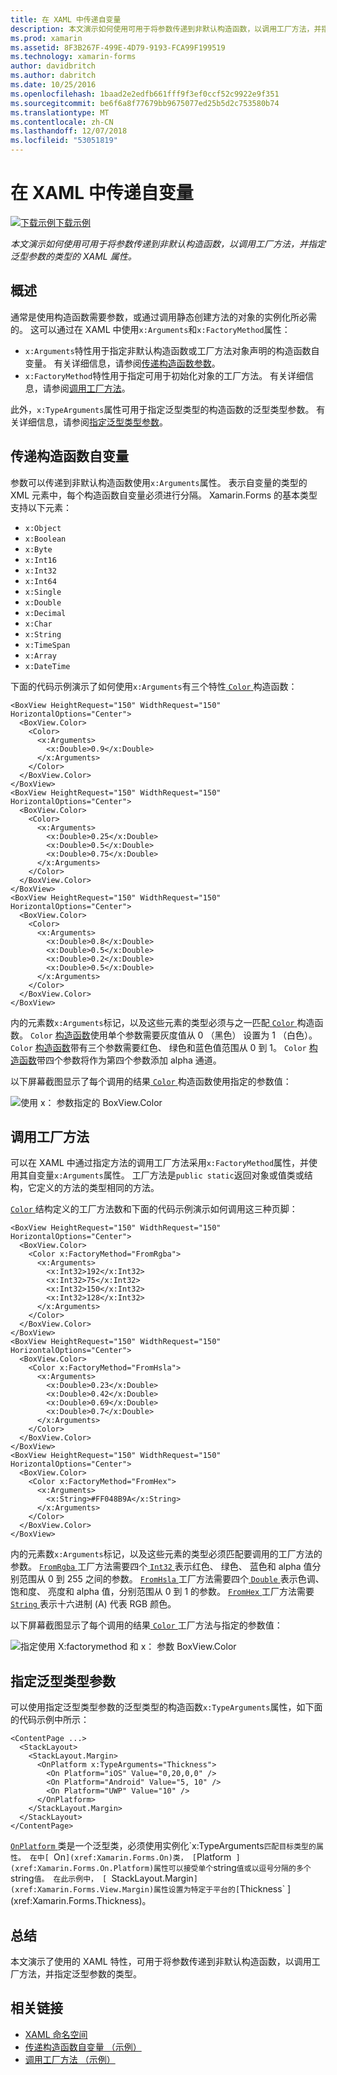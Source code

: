 ```yaml
---
title: 在 XAML 中传递自变量
description: 本文演示如何使用可用于将参数传递到非默认构造函数，以调用工厂方法，并指定泛型参数的类型的 XAML 属性。
ms.prod: xamarin
ms.assetid: 8F3B267F-499E-4D79-9193-FCA99F199519
ms.technology: xamarin-forms
author: davidbritch
ms.author: dabritch
ms.date: 10/25/2016
ms.openlocfilehash: 1baad2e2edfb661fff9f3ef0ccf52c9922e9f351
ms.sourcegitcommit: be6f6a8f77679bb9675077ed25b5d2c753580b74
ms.translationtype: MT
ms.contentlocale: zh-CN
ms.lasthandoff: 12/07/2018
ms.locfileid: "53051819"
---
```

# <a name="passing-arguments-in-xaml"></a>在 XAML 中传递自变量

[![下载示例](~/media/shared/download.png)下载示例](https://developer.xamarin.com/samples/xamarin-forms/xaml/passingconstructorarguments/)

_本文演示如何使用可用于将参数传递到非默认构造函数，以调用工厂方法，并指定泛型参数的类型的 XAML 属性。_

## <a name="overview"></a>概述

通常是使用构造函数需要参数，或通过调用静态创建方法的对象的实例化所必需的。 这可以通过在 XAML 中使用`x:Arguments`和`x:FactoryMethod`属性：

- `x:Arguments`特性用于指定非默认构造函数或工厂方法对象声明的构造函数自变量。 有关详细信息，请参阅[传递构造函数参数](#constructor_arguments)。
- `x:FactoryMethod`特性用于指定可用于初始化对象的工厂方法。 有关详细信息，请参阅[调用工厂方法](#factory_methods)。

此外，`x:TypeArguments`属性可用于指定泛型类型的构造函数的泛型类型参数。 有关详细信息，请参阅[指定泛型类型参数](#generic_type_arguments)。

<a name="constructor_arguments" />

## <a name="passing-constructor-arguments"></a>传递构造函数自变量

参数可以传递到非默认构造函数使用`x:Arguments`属性。 表示自变量的类型的 XML 元素中，每个构造函数自变量必须进行分隔。 Xamarin.Forms 的基本类型支持以下元素：

- `x:Object`
- `x:Boolean`
- `x:Byte`
- `x:Int16`
- `x:Int32`
- `x:Int64`
- `x:Single`
- `x:Double`
- `x:Decimal`
- `x:Char`
- `x:String`
- `x:TimeSpan`
- `x:Array`
- `x:DateTime`

下面的代码示例演示了如何使用`x:Arguments`有三个特性[ `Color` ](xref:Xamarin.Forms.Color)构造函数：

```xaml
<BoxView HeightRequest="150" WidthRequest="150" HorizontalOptions="Center">
  <BoxView.Color>
    <Color>
      <x:Arguments>
        <x:Double>0.9</x:Double>
      </x:Arguments>
    </Color>
  </BoxView.Color>
</BoxView>
<BoxView HeightRequest="150" WidthRequest="150" HorizontalOptions="Center">
  <BoxView.Color>
    <Color>
      <x:Arguments>
        <x:Double>0.25</x:Double>
        <x:Double>0.5</x:Double>
        <x:Double>0.75</x:Double>
      </x:Arguments>
    </Color>
  </BoxView.Color>
</BoxView>
<BoxView HeightRequest="150" WidthRequest="150" HorizontalOptions="Center">
  <BoxView.Color>
    <Color>
      <x:Arguments>
        <x:Double>0.8</x:Double>
        <x:Double>0.5</x:Double>
        <x:Double>0.2</x:Double>
        <x:Double>0.5</x:Double>
      </x:Arguments>
    </Color>
  </BoxView.Color>
</BoxView>
```

内的元素数`x:Arguments`标记，以及这些元素的类型必须与之一匹配[ `Color` ](xref:Xamarin.Forms.Color)构造函数。 `Color` [构造函数](xref:Xamarin.Forms.Color.%23ctor(System.Double))使用单个参数需要灰度值从 0 （黑色） 设置为 1 （白色）。 `Color` [构造函数](xref:Xamarin.Forms.Color.%23ctor(System.Double,System.Double,System.Double))带有三个参数需要红色、 绿色和蓝色值范围从 0 到 1。 `Color` [构造函数](xref:Xamarin.Forms.Color.%23ctor(System.Double,System.Double,System.Double,System.Double))带四个参数将作为第四个参数添加 alpha 通道。

以下屏幕截图显示了每个调用的结果[ `Color` ](xref:Xamarin.Forms.Color)构造函数使用指定的参数值：

![](passing-arguments-images/passing-arguments.png "使用 x： 参数指定的 BoxView.Color")

<a name="factory_methods" />

## <a name="calling-factory-methods"></a>调用工厂方法

可以在 XAML 中通过指定方法的调用工厂方法采用`x:FactoryMethod`属性，并使用其自变量`x:Arguments`属性。 工厂方法是`public static`返回对象或值类或结构，它定义的方法的类型相同的方法。

[ `Color` ](xref:Xamarin.Forms.Color)结构定义的工厂方法数和下面的代码示例演示如何调用这三种页脚：

```xaml
<BoxView HeightRequest="150" WidthRequest="150" HorizontalOptions="Center">
  <BoxView.Color>
    <Color x:FactoryMethod="FromRgba">
      <x:Arguments>
        <x:Int32>192</x:Int32>
        <x:Int32>75</x:Int32>
        <x:Int32>150</x:Int32>                        
        <x:Int32>128</x:Int32>
      </x:Arguments>
    </Color>
  </BoxView.Color>
</BoxView>
<BoxView HeightRequest="150" WidthRequest="150" HorizontalOptions="Center">
  <BoxView.Color>
    <Color x:FactoryMethod="FromHsla">
      <x:Arguments>
        <x:Double>0.23</x:Double>
        <x:Double>0.42</x:Double>
        <x:Double>0.69</x:Double>
        <x:Double>0.7</x:Double>
      </x:Arguments>
    </Color>
  </BoxView.Color>
</BoxView>
<BoxView HeightRequest="150" WidthRequest="150" HorizontalOptions="Center">
  <BoxView.Color>
    <Color x:FactoryMethod="FromHex">
      <x:Arguments>
        <x:String>#FF048B9A</x:String>
      </x:Arguments>
    </Color>
  </BoxView.Color>
</BoxView>
```

内的元素数`x:Arguments`标记，以及这些元素的类型必须匹配要调用的工厂方法的参数。 [ `FromRgba` ](xref:Xamarin.Forms.Color.FromRgba(System.Int32,System.Int32,System.Int32,System.Int32))工厂方法需要四个[ `Int32` ](https://docs.microsoft.com/dotnet/api/system.int32)表示红色、 绿色、 蓝色和 alpha 值分别范围从 0 到 255 之间的参数。 [ `FromHsla` ](xref:Xamarin.Forms.Color.FromHsla(System.Double,System.Double,System.Double,System.Double))工厂方法需要四个[ `Double` ](https://docs.microsoft.com/dotnet/api/system.double)表示色调、 饱和度、 亮度和 alpha 值，分别范围从 0 到 1 的参数。 [ `FromHex` ](xref:Xamarin.Forms.Color.FromHex(System.String))工厂方法需要[ `String` ](https://docs.microsoft.com/dotnet/api/system.string)表示十六进制 (A) 代表 RGB 颜色。

以下屏幕截图显示了每个调用的结果[ `Color` ](xref:Xamarin.Forms.Color)工厂方法与指定的参数值：

![](passing-arguments-images/factory-methods.png "指定使用 X:factorymethod 和 x： 参数 BoxView.Color")

<a name="generic_type_arguments" />

## <a name="specifying-a-generic-type-argument"></a>指定泛型类型参数

可以使用指定泛型类型参数的泛型类型的构造函数`x:TypeArguments`属性，如下面的代码示例中所示：

```xaml
<ContentPage ...>
  <StackLayout>
    <StackLayout.Margin>
      <OnPlatform x:TypeArguments="Thickness">
        <On Platform="iOS" Value="0,20,0,0" />
        <On Platform="Android" Value="5, 10" />
        <On Platform="UWP" Value="10" />
      </OnPlatform>
    </StackLayout.Margin>
  </StackLayout>
</ContentPage>
```

[ `OnPlatform` ](xref:Xamarin.Forms.OnPlatform`1)类是一个泛型类，必须使用实例化`x:TypeArguments`匹配目标类型的属性。 在中[ `On` ](xref:Xamarin.Forms.On)类， [ `Platform` ](xref:Xamarin.Forms.On.Platform)属性可以接受单个`string`值或以逗号分隔的多个`string`值。 在此示例中， [ `StackLayout.Margin` ](xref:Xamarin.Forms.View.Margin)属性设置为特定于平台的[ `Thickness` ](xref:Xamarin.Forms.Thickness)。

## <a name="summary"></a>总结

本文演示了使用的 XAML 特性，可用于将参数传递到非默认构造函数，以调用工厂方法，并指定泛型参数的类型。


## <a name="related-links"></a>相关链接

- [XAML 命名空间](~/xamarin-forms/xaml/namespaces.md)
- [传递构造函数自变量 （示例）](https://developer.xamarin.com/samples/xamarin-forms/xaml/passingconstructorarguments/)
- [调用工厂方法 （示例）](https://developer.xamarin.com/samples/xamarin-forms/xaml/callingfactorymethods/)
